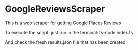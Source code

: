 # GoogleReviewsScraper
This is a web scraper for getting Google Places Reviews

To execute the script, just run in the terminal: ts-node index.ts <here is your prompt>

And check the fresh results.json file that has been created
